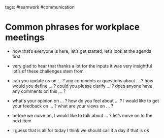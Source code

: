 tags: #teamwork #communication

Common phrases for workplace meetings
=====================================

-   now that’s everyone is here, let’s get started, let’s look at the
    agenda first

-   very glad to hear that thanks a lot for the inputs it was very
    insightful lot’s of these challenges stem from

-   can you update us on ... ? any comments or questions about ... ? how
    would you define ... ? could you please clarify ... ? does anyone
    have any comments on this ... ?

-   what's your opinion on ... ? how do you feel about ... ? I would
    like to get your feedback on ... ? what are your views on ... ?

-   before we move on, I would like to talk about … ? let’s move on to
    the next item

-   I guess that is all for today I think we should call it a day if
    that is ok
